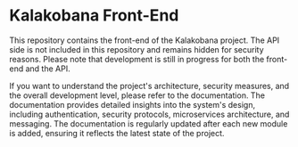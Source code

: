 # Kalakobana Front-End
This repository contains the front-end of the Kalakobana project. The API side is not included in this repository and remains hidden for security reasons. Please note that development is still in progress for both the front-end and the API.

If you want to understand the project's architecture, security measures, and the overall development level, please refer to the documentation. The documentation provides detailed insights into the system's design, including authentication, security protocols, microservices architecture, and messaging. The documentation is regularly updated after each new module is added, ensuring it reflects the latest state of the project.
